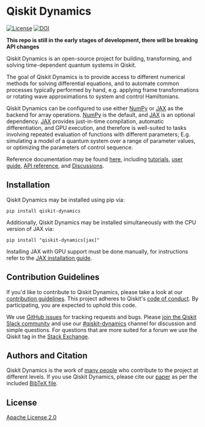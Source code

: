 # Qiskit Dynamics

[![License](https://img.shields.io/github/license/Qiskit/qiskit-dynamics.svg?style=popout-square)](https://opensource.org/licenses/Apache-2.0)
[![DOI](https://joss.theoj.org/papers/10.21105/joss.05853/status.svg)](https://doi.org/10.21105/joss.05853)

**This repo is still in the early stages of development, there will be breaking API changes**

Qiskit Dynamics is an open-source project for building, transforming, and solving time-dependent
quantum systems in Qiskit.

The goal of Qiskit Dynamics is to provide access to different numerical methods for solving
differential equations, and to automate common processes typically performed by hand, e.g. applying
frame transformations or rotating wave approximations to system and control Hamiltonians.

Qiskit Dynamics can be configured to use either [NumPy](https://github.com/numpy/numpy) or
[JAX](https://github.com/google/jax) as the backend for array operations.
[NumPy](https://github.com/numpy/numpy) is the default, and [JAX](https://github.com/google/jax) is
an optional dependency. [JAX](https://github.com/google/jax) provides just-in-time compilation,
automatic differentiation, and GPU execution, and therefore is well-suited to tasks involving
repeated evaluation of functions with different parameters; E.g. simulating a model of a quantum
system over a range of parameter values, or optimizing the parameters of control sequence.

Reference documentation may be found [here](https://qiskit-extensions.github.io/qiskit-dynamics/), including
[tutorials](https://qiskit-extensions.github.io/qiskit-dynamics/tutorials/index.html),
[user guide](https://qiskit-extensions.github.io/qiskit-dynamics/userguide/index.html),
[API reference](https://qiskit-extensions.github.io/qiskit-dynamics/apidocs/index.html), and
[Discussions](https://qiskit-extensions.github.io/qiskit-dynamics/discussions/index.html).

## Installation

Qiskit Dynamics may be installed using pip via:

```
pip install qiskit-dynamics
```

Additionally, Qiskit Dynamics may be installed simultaneously with the CPU version of
JAX via:

```
pip install "qiskit-dynamics[jax]"
```

Installing JAX with GPU support must be done manually, for instructions refer to the
[JAX installation guide](https://github.com/google/jax#installation).


## Contribution Guidelines

If you'd like to contribute to Qiskit Dynamics, please take a look at our 
[contribution guidelines](CONTRIBUTING.md). This project adheres to Qiskit's 
[code of conduct](CODE_OF_CONDUCT.md). By participating, you are expected to uphold this code.

We use [GitHub issues](https://github.com/Qiskit-Extensions/qiskit-dynamics/issues) for tracking
requests and bugs. Please [join the Qiskit Slack community](https://qisk.it/join-slack) and use our
[#qiskit-dynamics](https://qiskit.slack.com/archives/C03E7UVCDEV) channel for discussion and simple
questions. For questions that are more suited for a forum we use the Qiskit tag in the 
[Stack Exchange](https://quantumcomputing.stackexchange.com/questions/tagged/qiskit).

## Authors and Citation

Qiskit Dynamics is the work of 
[many people](https://github.com/Qiskit-Extensions/qiskit-dynamics/graphs/contributors) who
contribute to the project at different levels. If you use Qiskit Dynamics, please cite our
[paper](https://joss.theoj.org/papers/10.21105/joss.05853) as per the included
[BibTeX file](https://github.com/Qiskit-Extensions/qiskit-dynamics/blob/main/CITATION.bib).

## License

[Apache License 2.0](LICENSE.txt)
